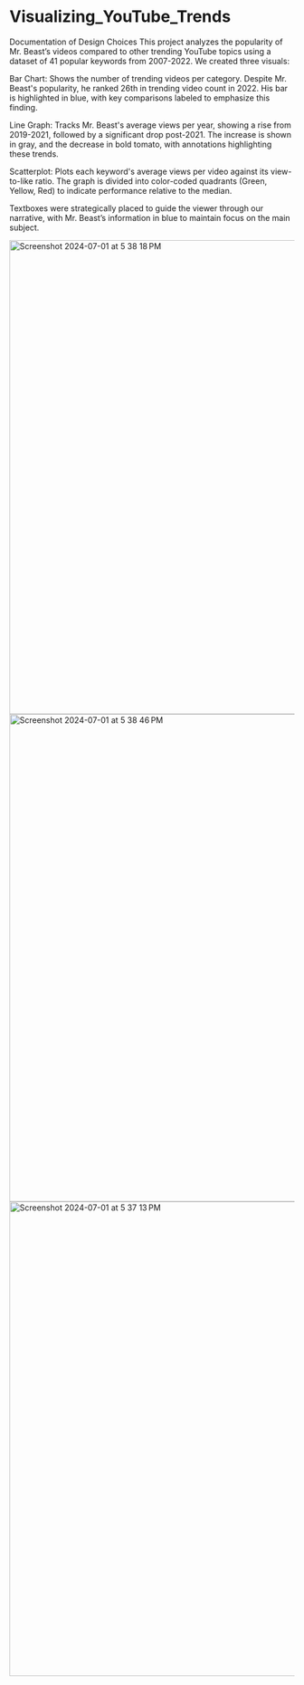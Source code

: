 # Visualizing_YouTube_Trends

Documentation of Design Choices
This project analyzes the popularity of Mr. Beast’s videos compared to other trending YouTube topics using a dataset of 41 popular keywords from 2007-2022. We created three visuals:

Bar Chart: Shows the number of trending videos per category. Despite Mr. Beast's popularity, he ranked 26th in trending video count in 2022. His bar is highlighted in blue, with key comparisons labeled to emphasize this finding.

Line Graph: Tracks Mr. Beast's average views per year, showing a rise from 2019-2021, followed by a significant drop post-2021. The increase is shown in gray, and the decrease in bold tomato, with annotations highlighting these trends.

Scatterplot: Plots each keyword's average views per video against its view-to-like ratio. The graph is divided into color-coded quadrants (Green, Yellow, Red) to indicate performance relative to the median.

Textboxes were strategically placed to guide the viewer through our narrative, with Mr. Beast’s information in blue to maintain focus on the main subject.

<img width="837" alt="Screenshot 2024-07-01 at 5 38 18 PM" src="https://github.com/pranjalshrestha/Visualizing_YouTube_Trends/assets/135492582/6a46b7eb-1ac5-4348-8b25-f711a8fa134d">
<img width="861" alt="Screenshot 2024-07-01 at 5 38 46 PM" src="https://github.com/pranjalshrestha/Visualizing_YouTube_Trends/assets/135492582/14182843-7ead-47ab-8162-4308dbf840c3">
<img width="838" alt="Screenshot 2024-07-01 at 5 37 13 PM" src="https://github.com/kr-muchiri/Python-mini-projects/assets/135492582/8f603c55-3d67-435e-b32a-23e5b6c317ca">
